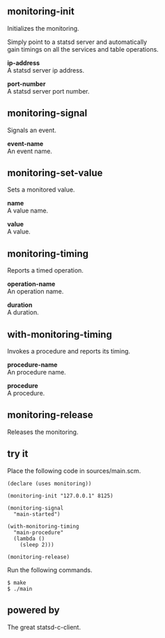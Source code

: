 monitoring-init
---------------
Initializes the monitoring.

Simply point to a statsd server and automatically  
gain timings on all the services and table operations.

__ip-address__  
A statsd server ip address.

__port-number__  
A statsd server port number.

monitoring-signal
-----------------
Signals an event.

__event-name__  
An event name.

monitoring-set-value
--------------------
Sets a monitored value.

__name__  
A value name.

__value__  
A value.

monitoring-timing
-----------------
Reports a timed operation.

__operation-name__  
An operation name.

__duration__  
A duration.

with-monitoring-timing
----------------------
Invokes a procedure and reports its timing.

__procedure-name__  
An procedure name.

__procedure__  
A procedure.

monitoring-release
------------------
Releases the monitoring.

try it
------
Place the following code in sources/main.scm.

    (declare (uses monitoring))

    (monitoring-init "127.0.0.1" 8125)

    (monitoring-signal
      "main-started")

    (with-monitoring-timing
      "main-procedure"
      (lambda ()
        (sleep 2)))

    (monitoring-release)

Run the following commands.

    $ make
    $ ./main

powered by
----------
The great statsd-c-client.
